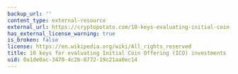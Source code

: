 ```yaml
---
backup_url: ''
content_type: external-resource
external_url: https://cryptopotato.com/10-keys-evaluating-initial-coin-offering-ico-investments/
has_external_license_warning: true
is_broken: false
license: https://en.wikipedia.org/wiki/All_rights_reserved
title: 10 keys for evaluating Initial Coin Offering (ICO) investments
uid: 0a1de0ac-3470-4c2b-8772-19c21aa0ec14
---
```

